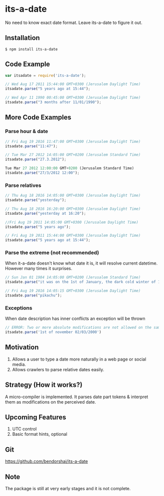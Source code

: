 # its-a-date

No need to know exact date format. Leave its-a-date to figure it out.

## Installation

```
$ npm install its-a-date
```
## Code Example

```js
var itsadate = require('its-a-date');

// Wed Aug 17 2011 15:44:00 GMT+0300 (Jerusalem Daylight Time)
itsadate.parse("5 years ago at 15:44");

// Wed Apr 11 1990 00:45:00 GMT+0300 (Jerusalem Daylight Time)
itsadate.parse("3 months after 11/01/1990");
```
## More Code Examples

### Parse hour & date

```js
// Fri Aug 19 2016 11:47:00 GMT+0300 (Jerusalem Daylight Time) 
itsadate.parse("11:47");

// Tue Mar 27 2012 14:05:00 GMT+0200 (Jerusalem Standard Time)
itsadate.parse("27.3.2012");

Tue Mar 27 2012 12:00:00 GMT+0200 (Jerusalem Standard Time)
itsadate.parse("27/3/2012 12:00");
```

### Parse relatives 

```js
// Thu Aug 18 2016 14:05:00 GMT+0300 (Jerusalem Daylight Time)
itsadate.parse("yesterday");

// Thu Aug 18 2016 16:20:00 GMT+0300 (Jerusalem Daylight Time)
itsadate.parse("yesterday at 16:20");

//Fri Aug 19 2011 14:05:00 GMT+0300 (Jerusalem Daylight Time)
itsadate.parse("5 years ago");

// Fri Aug 19 2011 15:44:00 GMT+0300 (Jerusalem Daylight Time)
itsadate.parse("5 years ago at 15:44");
```
### Parse the extreme (not recommended) 

When it-a-date doesn't know what date it is, it will resolve current datetime. 
However many times it surprises.

```js
// Sun Jan 01 1984 14:05:00 GMT+0200 (Jerusalem Standard Time)
itsadate.parse("it was on the 1st of January, the dark cold winter of 1984");

// Fri Aug 19 2016 14:05:15 GMT+0300 (Jerusalem Daylight Time)
itsadate.parse("pikachu");
```

### Exceptions

When date description has inner conflicts an exception will be thrown

```js
// ERROR: Two or more absolute modifications are not allowed on the same date entity
itsadate.parse('1st of november 02/03/2000')
```

## Motivation

1. Allows a user to type a date more naturally in a web page or social media.
2. Allows crawlers to parse relative dates easily.

## Strategy (How it works?)

A micro-compiler is implemented. It parses date part tokens &
interpret them as modifications on the perceived date.

## Upcoming Features
1. UTC control
2. Basic format hints, optional

## Git

https://github.com/bendorshai/its-a-date

## Note

The package is still at very early stages and it is not complete.

